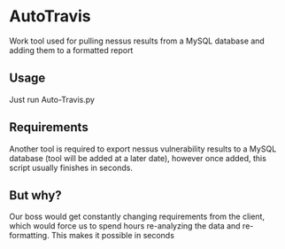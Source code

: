 # AutoTravis
Work tool used for pulling nessus results from a MySQL database and adding them to a formatted report

## Usage

Just run Auto-Travis.py

## Requirements

Another tool is required to export nessus vulnerability results to a MySQL database (tool will be added at a later date), however once added, this script usually finishes in seconds.

## But why?

Our boss would get constantly changing requirements from the client, which would force us to spend hours re-analyzing the data and re-formatting. This makes it possible in seconds
